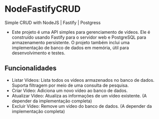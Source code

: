 # NodeFastifyCRUD
Simple CRUD with NodeJS | Fastify | Postgress 

- Este projeto é uma API simples para gerenciamento de vídeos. Ele é construído usando Fastify para o servidor web e PostgreSQL para armazenamento persistente. O projeto também inclui uma implementação de banco de dados em memória, útil para desenvolvimento e testes.

## Funcionalidades

- Listar Vídeos: Lista todos os vídeos armazenados no banco de dados. Suporta filtragem por meio de uma consulta de pesquisa.
- Criar Vídeo: Adiciona um novo vídeo ao banco de dados.
- Atualizar Vídeo: Atualiza as informações de um vídeo existente. (A depender da implementação completa)
- Excluir Vídeo: Remove um vídeo do banco de dados. (A depender da implementação completa)

